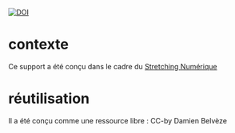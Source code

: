 [![DOI](https://zenodo.org/badge/558295421.svg)](https://zenodo.org/badge/latestdoi/558295421)

# contexte

Ce support a été conçu dans le cadre du [Stretching Numérique](https://stretchingnumerique.fr)

# réutilisation

Il a été conçu comme une ressource libre : CC-by Damien Belvèze

